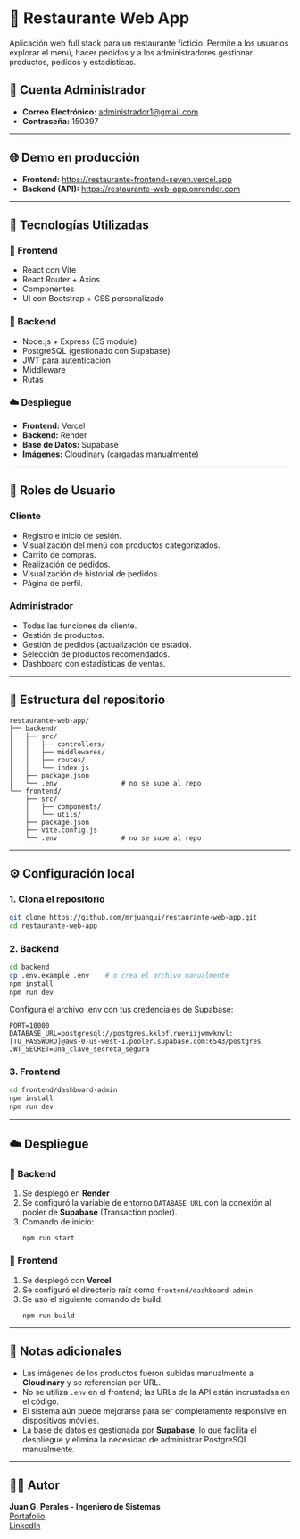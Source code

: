 
# 🍕 Restaurante Web App

Aplicación web full stack para un restaurante ficticio. Permite a los usuarios explorar el menú, hacer pedidos y a los administradores gestionar productos, pedidos y estadísticas.

## 📌 Cuenta Administrador

- **Correo Electrónico:** administrador1@gmail.com 
- **Contraseña:** 150397

---

## 🌐 Demo en producción

- **Frontend:** https://restaurante-frontend-seven.vercel.app  
- **Backend (API):** https://restaurante-web-app.onrender.com

---

## 🧩 Tecnologías Utilizadas

### 🚀 Frontend

- React con Vite
- React Router + Axios
- Componentes
- UI con Bootstrap + CSS personalizado

### 🔐 Backend

- Node.js + Express (ES module)
- PostgreSQL (gestionado con Supabase)
- JWT para autenticación
- Middleware
- Rutas

### ☁️ Despliegue

- **Frontend:** Vercel  
- **Backend:** Render  
- **Base de Datos:** Supabase  
- **Imágenes:** Cloudinary (cargadas manualmente)  

---

## 👤 Roles de Usuario

### Cliente
- Registro e inicio de sesión.
- Visualización del menú con productos categorizados.
- Carrito de compras.
- Realización de pedidos.
- Visualización de historial de pedidos.
- Página de perfil.

### Administrador
- Todas las funciones de cliente.
- Gestión de productos.
- Gestión de pedidos (actualización de estado).
- Selección de productos recomendados.
- Dashboard con estadísticas de ventas.

---

## 📁 Estructura del repositorio

```
restaurante-web-app/
├── backend/
│   ├── src/
│   │   ├── controllers/
│   │   ├── middlewares/
│   │   ├── routes/
│   │   └── index.js
│   ├── package.json
│   └── .env                # no se sube al repo
└── frontend/
    ├── src/
    │   ├── components/
    │   └── utils/
    ├── package.json
    ├── vite.config.js
    └── .env                # no se sube al repo
```

---

## ⚙️ Configuración local

### 1. Clona el repositorio

```bash
git clone https://github.com/mrjuangui/restaurante-web-app.git
cd restaurante-web-app
```

### 2. Backend

```bash
cd backend
cp .env.example .env    # o crea el archivo manualmente
npm install
npm run dev
```

Configura el archivo .env con tus credenciales de Supabase:

```
PORT=10000
DATABASE_URL=postgresql://postgres.kkloflrueviijwmwknvl:[TU_PASSWORD]@aws-0-us-west-1.pooler.supabase.com:6543/postgres
JWT_SECRET=una_clave_secreta_segura
```

### 3. Frontend

```bash
cd frontend/dashboard-admin
npm install
npm run dev
```

---

## ☁️ Despliegue

### 🧠 Backend

1. Se desplegó en **Render**
2. Se configuró la variable de entorno `DATABASE_URL` con la conexión al pooler de **Supabase** (Transaction pooler).
3. Comando de inicio:
   ```
   npm run start
   ```

### 🎨 Frontend

1. Se desplegó con **Vercel**
2. Se configuró el directorio raíz como `frontend/dashboard-admin`
3. Se usó el siguiente comando de build:
   ```
   npm run build
   ```

---

## 📌 Notas adicionales

- Las imágenes de los productos fueron subidas manualmente a **Cloudinary** y se referencian por URL.
- No se utiliza `.env` en el frontend; las URLs de la API están incrustadas en el código.
- El sistema aún puede mejorarse para ser completamente responsive en dispositivos móviles.
- La base de datos es gestionada por **Supabase**, lo que facilita el despliegue y elimina la necesidad de administrar PostgreSQL manualmente.

---

## 🧑‍💻 Autor

**Juan G. Perales - Ingeniero de Sistemas**  
[Portafolio](https://mrjuangui.github.io/landing-page/)  
[LinkedIn](https://www.linkedin.com/in/mrjuangui)
